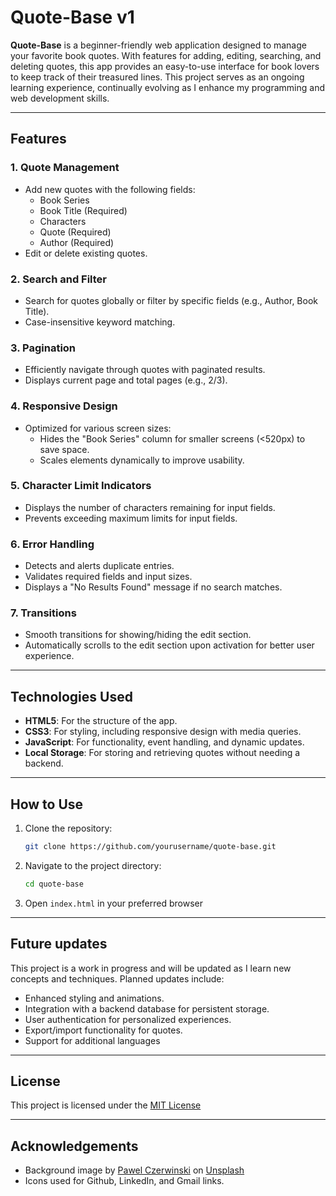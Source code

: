 # Quote-Base v1

**Quote-Base** is a beginner-friendly web application designed to manage your favorite book quotes. With features for adding, editing, searching, and deleting quotes, this app provides an easy-to-use interface for book lovers to keep track of their treasured lines. This project serves as an ongoing learning experience, continually evolving as I enhance my programming and web development skills.

---

## Features

### 1. **Quote Management**

- Add new quotes with the following fields:
  - Book Series
  - Book Title (Required)
  - Characters
  - Quote (Required)
  - Author (Required)
- Edit or delete existing quotes.

### 2. **Search and Filter**

- Search for quotes globally or filter by specific fields (e.g., Author, Book Title).
- Case-insensitive keyword matching.

### 3. **Pagination**

- Efficiently navigate through quotes with paginated results.
- Displays current page and total pages (e.g., 2/3).

### 4. **Responsive Design**

- Optimized for various screen sizes:
  - Hides the "Book Series" column for smaller screens (<520px) to save space.
  - Scales elements dynamically to improve usability.

### 5. **Character Limit Indicators**

- Displays the number of characters remaining for input fields.
- Prevents exceeding maximum limits for input fields.

### 6. **Error Handling**

- Detects and alerts duplicate entries.
- Validates required fields and input sizes.
- Displays a "No Results Found" message if no search matches.

### 7. **Transitions**

- Smooth transitions for showing/hiding the edit section.
- Automatically scrolls to the edit section upon activation for better user experience.

---

## Technologies Used

- **HTML5**: For the structure of the app.
- **CSS3**: For styling, including responsive design with media queries.
- **JavaScript**: For functionality, event handling, and dynamic updates.
- **Local Storage**: For storing and retrieving quotes without needing a backend.

---

## How to Use

1. Clone the repository:

   ```bash
   git clone https://github.com/yourusername/quote-base.git

   ```

2. Navigate to the project directory:

   ```bash
   cd quote-base

   ```

3. Open `index.html` in your preferred browser

---

## Future updates

This project is a work in progress and will be updated as I learn new concepts and techniques. Planned updates include:

- Enhanced styling and animations.
- Integration with a backend database for persistent storage.
- User authentication for personalized experiences.
- Export/import functionality for quotes.
- Support for additional languages

---

## License

This project is licensed under the [MIT License](/LICENSE.txt)

---

## Acknowledgements

- Background image by [Pawel Czerwinski](https://unsplash.com/@pawel_czerwinski?utm_content=creditCopyText&utm_medium=referral&utm_source=unsplash) on [Unsplash](https://unsplash.com/photos/a-close-up-of-a-pattern-of-wavy-shapes-_x16XKBPBwE?utm_content=creditCopyText&utm_medium=referral&utm_source=unsplash)
- Icons used for Github, LinkedIn, and Gmail links.
